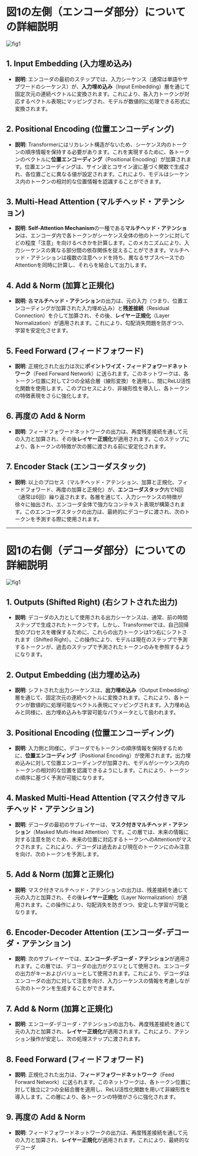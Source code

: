 



# 図1の左側（エンコーダ部分）についての詳細説明

![fig1](../Images/fig_01.png)

## 1. Input Embedding (入力埋め込み)
- **説明**: エンコーダの最初のステップでは、入力シーケンス（通常は単語やサブワードのシーケンス）が、**入力埋め込み**（Input Embedding）層を通じて固定次元の連続ベクトルに変換されます。これにより、各入力トークンが対応するベクトル表現にマッピングされ、モデルが数値的に処理できる形式に変換されます。

## 2. Positional Encoding (位置エンコーディング)
- **説明**: Transformerにはリカレント構造がないため、シーケンス内のトークンの順序情報を保持する必要があります。これを実現するために、各トークンのベクトルに**位置エンコーディング**（Positional Encoding）が加算されます。位置エンコーディングは、サイン波とコサイン波に基づく関数で生成され、各位置ごとに異なる値が設定されます。これにより、モデルはシーケンス内のトークンの相対的な位置情報を認識することができます。

## 3. Multi-Head Attention (マルチヘッド・アテンション)
- **説明**: **Self-Attention Mechanism**の一種である**マルチヘッド・アテンション**は、エンコーダ内で各トークンがシーケンス全体の他のトークンに対してどの程度「注意」を向けるべきかを計算します。このメカニズムにより、入力シーケンスの異なる部分間の依存関係を捉えることができます。マルチヘッド・アテンションは複数の注意ヘッドを持ち、異なるサブスペースでのAttentionを同時に計算し、それらを結合して出力します。

## 4. Add & Norm (加算と正規化)
- **説明**: 各**マルチヘッド・アテンション**の出力は、元の入力（つまり、位置エンコーディングが加算された入力埋め込み）と**残差接続**（Residual Connection）を介して加算され、その後、**レイヤー正規化**（Layer Normalization）が適用されます。これにより、勾配消失問題を防ぎつつ、学習を安定化させます。

## 5. Feed Forward (フィードフォワード)
- **説明**: 正規化された出力は次に**ポイントワイズ・フィードフォワードネットワーク**（Feed Forward Network）に送られます。このネットワークは、各トークン位置に対して2つの全結合層（線形変換）を適用し、間にReLU活性化関数を使用します。このプロセスにより、非線形性を導入し、各トークンの特徴表現をさらに強化します。

## 6. 再度の Add & Norm
- **説明**: フィードフォワードネットワークの出力は、再度残差接続を通して元の入力と加算され、その後**レイヤー正規化**が適用されます。このステップにより、各トークンの特徴が次の層に渡される前に安定化されます。

## 7. Encoder Stack (エンコーダスタック)
- **説明**: 以上のプロセス（マルチヘッド・アテンション、加算と正規化、フィードフォワード、再度の加算と正規化）が、**エンコーダスタック**内でN回（通常は6回）繰り返されます。各層を通じて、入力シーケンスの特徴が徐々に抽出され、エンコーダ全体で強力なコンテキスト表現が構築されます。このエンコーダスタックの出力は、最終的にデコーダに渡され、次のトークンを予測する際に使用されます。


---



# 図1の右側（デコーダ部分）についての詳細説明

![fig1](../Images/fig_01.png)

## 1. Outputs (Shifted Right) (右シフトされた出力)
- **説明**: デコーダの入力として使用される出力シーケンスは、通常、前の時間ステップで生成されたトークンです。しかし、Transformerでは、自己回帰型のプロセスを確保するために、これらの出力トークンは1つ右にシフトされます（Shifted Right）。この操作により、モデルは現在のステップで予測するトークンが、過去のステップで予測されたトークンのみを参照するようになります。

## 2. Output Embedding (出力埋め込み)
- **説明**: シフトされた出力シーケンスは、**出力埋め込み**（Output Embedding）層を通じて、固定次元の連続ベクトルに変換されます。これにより、各トークンが数値的に処理可能なベクトル表現にマッピングされます。入力埋め込みと同様に、出力埋め込みも学習可能なパラメータとして扱われます。

## 3. Positional Encoding (位置エンコーディング)
- **説明**: 入力側と同様に、デコーダでもトークンの順序情報を保持するために、**位置エンコーディング**（Positional Encoding）が使用されます。出力埋め込みに対して位置エンコーディングが加算され、モデルがシーケンス内のトークンの相対的な位置を認識できるようにします。これにより、トークンの順序に基づく予測が可能になります。

## 4. Masked Multi-Head Attention (マスク付きマルチヘッド・アテンション)
- **説明**: デコーダの最初のサブレイヤーは、**マスク付きマルチヘッド・アテンション**（Masked Multi-Head Attention）です。この層では、未来の情報に対する注意を防ぐため、未来の位置に対応するトークンへのAttentionがマスクされます。これにより、デコーダは過去および現在のトークンにのみ注意を向け、次のトークンを予測します。

## 5. Add & Norm (加算と正規化)
- **説明**: マスク付きマルチヘッド・アテンションの出力は、残差接続を通じて元の入力と加算され、その後**レイヤー正規化**（Layer Normalization）が適用されます。この操作により、勾配消失を防ぎつつ、安定した学習が可能となります。

## 6. Encoder-Decoder Attention (エンコーダ-デコーダ・アテンション)
- **説明**: 次のサブレイヤーでは、**エンコーダ-デコーダ・アテンション**が適用されます。この層では、デコーダの出力がクエリとして使用され、エンコーダの出力がキーおよびバリューとして使用されます。これにより、デコーダはエンコーダの出力に対して注意を向け、入力シーケンスの情報を考慮しながら次のトークンを生成することができます。

## 7. Add & Norm (加算と正規化)
- **説明**: エンコーダ-デコーダ・アテンションの出力も、再度残差接続を通じて元の入力と加算され、**レイヤー正規化**が適用されます。これにより、アテンション操作が安定し、次の処理ステップに渡されます。

## 8. Feed Forward (フィードフォワード)
- **説明**: 正規化された出力は、**フィードフォワードネットワーク**（Feed Forward Network）に送られます。このネットワークは、各トークン位置に対して独立に2つの全結合層を適用し、ReLU活性化関数を用いて非線形性を導入します。この層により、各トークンの特徴がさらに強化されます。

## 9. 再度の Add & Norm
- **説明**: フィードフォワードネットワークの出力は、再度残差接続を通して元の入力と加算され、**レイヤー正規化**が適用されます。これにより、最終的なデコーダ

